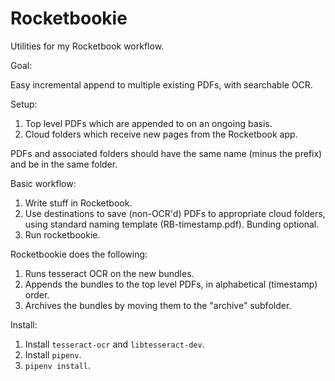 # Rocketbookie #

Utilities for my Rocketbook workflow.

Goal:

Easy incremental append to multiple existing PDFs, with searchable OCR.

Setup:

1. Top level PDFs which are appended to on an ongoing basis.
2. Cloud folders which receive new pages from the Rocketbook app.

PDFs and associated folders should have the same name (minus the prefix) and
be in the same folder.

Basic workflow:

1. Write stuff in Rocketbook.
2. Use destinations to save (non-OCR'd) PDFs to appropriate cloud folders,
   using standard naming template (RB-timestamp.pdf). Bunding optional.
3. Run rocketbookie.

Rocketbookie does the following:

1. Runs tesseract OCR on the new bundles.
2. Appends the bundles to the top level PDFs, in alphabetical (timestamp)
   order.
3. Archives the bundles by moving them to the "archive" subfolder.

Install:

1. Install `tesseract-ocr` and `libtesseract-dev`.
2. Install `pipenv`.
3. `pipenv install`.
